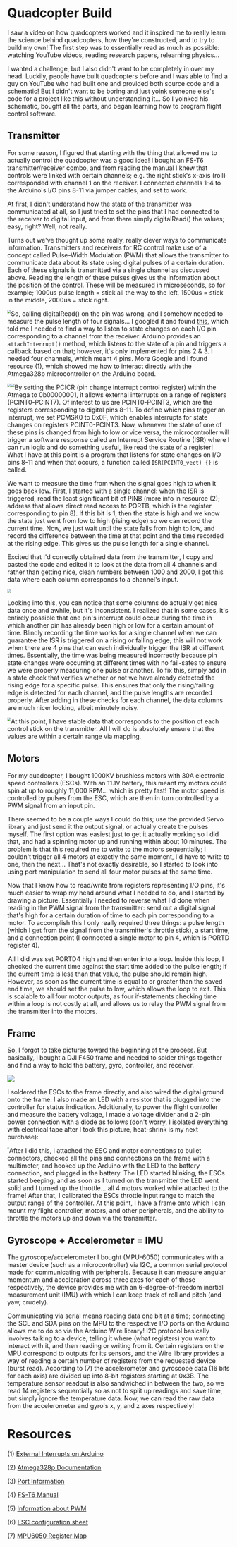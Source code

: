 # Quadcopter Build

I saw a video on how quadcopters worked and it inspired me to really learn the science behind quadcopters, how they're constructed, and to try to build my own! The first step was to essentially read as much as possible: watching YouTube videos, reading research papers, relearning physics...

I wanted a challenge, but I also didn't want to be completely in over my head. Luckily, people have built quadcopters before and I was able to find a guy on YouTube who had built one and provided both source code and a schematic! But I didn't want to be boring and just yoink someone else's code for a project like this without understanding it... So I yoinked his schematic, bought all the parts, and began learning how to program flight control software. 

## Transmitter

For some reason, I figured that starting with the thing that allowed me to actually control the quadcopter was a good idea! I bought an FS-T6 transmitter/receiver combo, and from reading the manual I knew that controls were linked with certain channels; e.g. the right stick's x-axis (roll) corresponded with channel 1 on the receiver. I connected channels 1-4 to the Arduino's I/O pins 8-11 via jumper cables, and set to work.

At first, I didn't understand how the state of the transmitter was communicated at all, so I just tried to set the pins that I had connected to the receiver to digital input, and from there simply digitalRead() the values; easy, right? Well, not really. 

Turns out we've thought up some really, really clever ways to communicate information. Transmitters and receivers for RC control make use of a concept called Pulse-Width Modulation (PWM) that allows the transmitter to communicate data about its state using digital pulses of a certain duration. Each of these signals is transmitted via a single channel as discussed above. Reading the length of these pulses gives us the information about the position of the control. These will be measured in microseconds, so for example; 1000us pulse length = stick all the way to the left, 1500us = stick in the middle, 2000us = stick right.

<img src="pictures\PulseDuration.PNG" style="zoom:50%; float:left;" />

So, calling digitalRead() on the pin was wrong, and I somehow needed to measure the pulse length of four signals... I googled it and found [this](https://ryanboland.com/blog/reading-rc-receiver-values), which told me I needed to find a way to listen to state changes on each I/O pin corresponding to a channel from the receiver. Arduino provides an `attachInterrupt()` method, which listens to the state of a pin and triggers a callback based on that; however, it's only implemented for pins 2 & 3. I needed four channels, which meant 4 pins. More Google and I found resource (1), which showed me how to interact directly with the Atmega328p microcontroller on the Arduino board.

<img src="pictures\pcicr.JPG" style="zoom:50%; float:left;" /> 

<img src="pictures\pcmsk0.JPG" style="zoom:50%; float:left;" />

By setting the PCICR (pin change interrupt control register) within the Atmega to 0b00000001, it allows external interrupts on a range of registers (PCINT0-PCINT7). Of interest to us are PCINT0-PCINT3, which are the registers corresponding to digital pins 8-11. To define which pins trigger an interrupt, we set PCMSK0 to 0x0F, which enables interrupts for state changes on registers PCINT0-PCINT3. Now, whenever the state of one of these pins is changed from high to low or vice versa, the microcontroller will trigger a software response called an Interrupt Service Routine (ISR) where I can run logic and do something useful, like read the state of a register! What I have at this point is a program that listens for state changes on I/O pins 8-11 and when that occurs, a function called `ISR(PCINT0_vect) {}` is called.  

We want to measure the time from when the signal goes high to when it goes back low. First, I started with a single channel: when the ISR is triggered, read the least significant bit of PINB (more info in resource (2); address that allows direct read access to PORTB, which is the register corresponding to pin 8). If this bit is 1, then the state is high and we know the state just went from low to high (rising edge) so we can record the current time. Now, we just wait until the state falls from high to low, and record the difference between the time at that point and the time recorded at the rising edge. This gives us the pulse length for a single channel.

Excited that I'd correctly obtained data from the transmitter, I copy and pasted the code and edited it to look at the data from all 4 channels and rather than getting nice, clean numbers between 1000 and 2000, I got this data where each column corresponds to a channel's input. 

 <img src="pictures\unstable.png" style="zoom:50%;" />

Looking into this, you can notice that some columns do actually get nice data once and awhile, but it's inconsistent. I realized that in some cases, it's entirely possible that one pin's interrupt could occur during the time in which another pin has already been high or low for a certain amount of time. Blindly recording the time works for a single channel when we can guarantee the ISR is triggered on a rising or falling edge; this will not work when there are 4 pins that can each individually trigger the ISR at different times. Essentially, the time was being measured incorrectly because pin state changes were occurring at different times with no fail-safes to ensure we were properly measuring one pulse or another. To fix this, simply add in a state check that verifies whether or not we have already detected the rising edge for a specific pulse.  This ensures that only the rising/falling edge is detected for each channel, and the pulse lengths are recorded properly. After adding in these checks for each channel, the data columns are much nicer looking, albeit minutely noisy. 

<img src="pictures\stable.png" style="zoom:50%; float: left" />

At this point, I have stable data that corresponds to the position of each control stick on the transmitter. All I will do is absolutely ensure that the values are within a certain range via mapping.

## Motors

For my quadcopter, I bought 1000KV brushless motors with 30A electronic speed controllers (ESCs). With an 11.1V battery, this meant my motors could spin at up to roughly 11,000 RPM... which is pretty fast! The motor speed is controlled by pulses from the ESC, which are then in turn controlled by a PWM signal from an input pin.

There seemed to be a couple ways I could do this; use the provided Servo library and just send it the output signal, or actually create the pulses myself. The first option was easiest just to get it actually working so I did that, and had a spinning motor up and running within about 10 minutes. The problem is that this required me to write to the motors sequentially; I couldn't trigger all 4 motors at exactly the same moment, I'd have to write to one, then the next... That's not exactly desirable, so I started to look into using port manipulation to send all four motor pulses at the same time.

Now that I know how to read/write from registers representing I/O pins, it's much easier to wrap my head around what I needed to do, and I started by drawing a picture. Essentially I needed to reverse what I'd done when reading in the PWM signal from the transmitter: send out a digital signal that's high for a certain duration of time to each pin corresponding to a motor. To accomplish this I only really required three things: a pulse length (which I get from the signal from the transmitter's throttle stick), a start time, and a connection point (I connected a single motor to pin 4, which is PORTD register 4).

<img src="pictures\motor_pulse.jpg" style="zoom:10%; float: left" />

All I did was set PORTD4 high and then enter into a loop. Inside this loop, I checked the current time against the start time added to the pulse length; if the current time is less than that value, the pulse should remain high. However, as soon as the current time is equal to or greater than the saved end time, we should set the pulse to low, which allows the loop to exit. This is scalable to all four motor outputs, as four if-statements checking time within a loop is not costly at all, and allows us to relay the PWM signal from the transmitter into the motors.

## Frame

So, I forgot to take pictures toward the beginning of the process. But basically, I bought a DJI F450 frame and needed to solder things together and find a way to hold the battery, gyro, controller, and receiver. 

 ![](C:\Users\chris\OneDrive\Documents\GitHub\quad\pictures\frame.jpg)

I soldered the ESCs to the frame directly, and also wired the digital ground onto the frame. I also made an LED with a resistor that is plugged into the controller for status indication. Additionally, to power the flight controller and measure the battery voltage, I made a voltage divider and a 2-pin power connection with a diode as follows (don't worry, I isolated everything with electrical tape after I took this picture, heat-shrink is my next purchase):

<img src="C:\Users\chris\OneDrive\Documents\GitHub\quad\pictures\power.jpg" style="zoom: 25%; float: left;" />

After I did this, I attached the ESC and motor connections to bullet connectors, checked all the pins and connections on the frame with a multimeter, and hooked up the Arduino with the LED to the battery connection, and plugged in the battery. The LED started blinking, the ESCs started beeping, and as soon as I turned on the transmitter the LED went solid and I turned up the throttle... all 4 motors worked while attached to the frame! After that, I calibrated the ESCs throttle input range to match the output range of the controller. At this point, I have a frame onto which I can mount my flight controller, motors, and other peripherals, and the ability to throttle the motors up and down via the transmitter.

## Gyroscope + Accelerometer = IMU

The gyroscope/accelerometer I bought (MPU-6050) communicates with a master device (such as a microcontroller) via I2C, a common serial protocol made for communicating with peripherals. Because it can measure angular momentum and acceleration across three axes for each of those respectively, the device provides me with an 6-degree-of-freedom inertial measurement unit (IMU) with which I can keep track of roll and pitch (and yaw, crudely).

Communicating via serial means reading data one bit at a time; connecting the SCL and SDA pins on the MPU to the respective I/O ports on the Arduino allows me to do so via the Arduino Wire library! I2C protocol basically involves talking to a device, telling it where (what registers) you want to interact with it, and then reading or writing from it. Certain registers on the MPU correspond to outputs for its sensors, and the Wire library provides a way of reading a certain number of registers from the requested device (burst read). According to (7) the accelerometer and gyroscope data (16 bits for each axis) are divided up into 8-bit registers starting at 0x3B. The temperature sensor readout is also sandwiched in between the two, so we read 14 registers sequentially so as not to split up readings and save time, but simply ignore the temperature data. Now, we can read the raw data from the accelerometer and gyro's x, y, and z axes respectively!

# Resources

(1) [External Interrupts on Arduino](https://sites.google.com/site/qeewiki/books/avr-guide/external-interrupts-on-the-atmega328)

(2) [Atmega328p Documentation](http://ee-classes.usc.edu/ee459/library/documents/Atmel-42735-8-bit-AVR-Microcontroller-ATmega328-328P_Datasheet.pdf)

(3) [Port Information](https://web.ics.purdue.edu/~jricha14/Port_Stuff/)

(4) [FS-T6 Manual](https://fccid.io/N4ZFLYSKYT6/User-Manual/User-manual-1740934.pdf)

(5) [Information about PWM](https://oscarliang.com/pwm-ppm-difference-conversion)

(6) [ESC configuration sheet](https://www.optimusdigital.ro/index.php?controller=attachment&id_attachment=451)

(7) [MPU6050 Register Map](https://invensense.tdk.com/wp-content/uploads/2015/02/MPU-6000-Register-Map1.pdf)